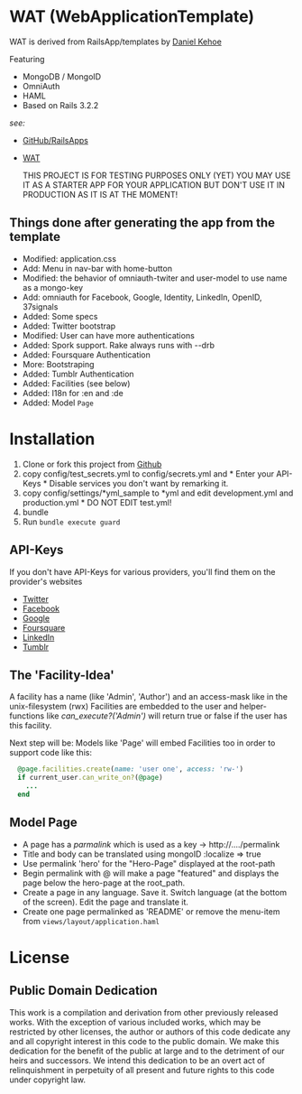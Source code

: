 WAT (WebApplicationTemplate)
============================

WAT is derived from RailsApp/templates by [Daniel Kehoe](https://github.com/DanielKehoe)

Featuring

  * MongoDB / MongoID
  * OmniAuth
  * HAML
  * Based on Rails 3.2.2

_see:_

  * [GitHub/RailsApps](https://github.com/RailsApps/rails3-application-templates)
  * [WAT](https://github.com/iboard/wat)

    THIS PROJECT IS FOR TESTING PURPOSES ONLY (YET)
    YOU MAY USE IT AS A STARTER APP FOR YOUR APPLICATION
    BUT DON'T USE IT IN PRODUCTION AS IT IS AT THE MOMENT!

Things done after generating the app from the template
------------------------------------------------------

  * Modified: application.css
  * Add:      Menu in nav-bar with home-button
  * Modified: the behavior of omniauth-twiter and user-model to use name as a mongo-key
  * Add:      omniauth for Facebook, Google, Identity, LinkedIn, OpenID, 37signals
  * Added:    Some specs
  * Added:    Twitter bootstrap
  * Modified: User can have more authentications
  * Added:    Spork support. Rake always runs with --drb
  * Added:    Foursquare Authentication
  * More:     Bootstraping
  * Added:    Tumblr Authentication
  * Added:    Facilities (see below)
  * Added:    I18n for :en and :de
  * Added:    Model `Page`


Installation
============

  1. Clone or fork this project from [Github](http://github.com/iboard/wat)
  2. copy config/test_secrets.yml to config/secrets.yml and 
    * Enter your API-Keys
    * Disable services you don't want by remarking it.
  3. copy config/settings/*yml_sample to *yml and edit development.yml and production.yml
    * DO NOT EDIT test.yml!
  4. bundle
  5. Run `bundle execute guard`

API-Keys
--------

  If you don't have API-Keys for various providers, you'll find them on the provider's websites

  * [Twitter](https://dev.twitter.com/apps )
  * [Facebook](https://developers.facebook.com/apps)
  * [Google](https://code.google.com/apis/console/)
  * [Foursquare](https://foursquare.com/oauth/)
  * [LinkedIn](https://www.linkedin.com/secure/developer)
  * [Tumblr](http://www.tumblr.com/oauth/apps)

    
The 'Facility-Idea'
-------------------

A facility has a name (like 'Admin', 'Author') and an access-mask like in the unix-filesystem (rwx)
Facilities are embedded to the user and helper-functions like _can_execute?('Admin')_ will return true or false if the user has this facility.

Next step will be: Models like 'Page' will embed Facilities too in order to support code like this:

```ruby
  @page.facilities.create(name: 'user one', access: 'rw-')
  if current_user.can_write_on?(@page)
    ...
  end
```

Model Page
----------

* A page has a _parmalink_ which is used as a key -> http://..../permalink
* Title and body can be translated using mongoID :localize => true
* Use permalink 'hero' for the "Hero-Page" displayed at the root-path
* Begin permalink with @ will make a page "featured" and displays the page below the hero-page at the root_path.
* Create a page in any language. Save it. Switch language (at the bottom of the screen). Edit the page and translate it.
* Create one page permalinked as 'README' or remove the menu-item from `views/layout/application.haml`


License
=======

Public Domain Dedication
------------------------

This work is a compilation and derivation from other previously released works. With the exception of various included works, which may be restricted by other licenses, the author or authors of this code dedicate any and all copyright interest in this code to the public domain. We make this dedication for the benefit of the public at large and to the detriment of our heirs and successors. We intend this dedication to be an overt act of relinquishment in perpetuity of all present and future rights to this code under copyright law.